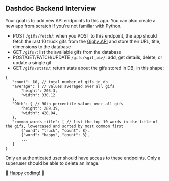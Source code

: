 ## Dashdoc Backend Interview

Your goal is to add new API endpoints to this app. 
You can also create a new app from scratch if you're not familiar with Python.

- POST `/gifs/fetch/`: when you POST to this endpoint, the app should fetch the last 10 truck gifs from the [Giphy API](https://developers.giphy.com/docs/api/endpoint#search) and store their URL, title, dimensions to the database
- GET `/gifs/`: list the available gifs from the database
- POST/GET/PATCH/UPDATE `/gifs/<gif_id>/`: add, get details, delete, or update a single gif
- GET `/gifs/stats/`: return stats about the gifs stored in DB, in this shape:
```
{
   "count": 10, // total number of gifs in db
   "average": { // values averaged over all gifs
       "height": 203.3,
       "width": 330.12
   },
   "90th": { // 90th-percentile values over all gifs
       "height": 289.39,
       "width": 420.94,
   },
   "common_words_title": [ // list the top 10 words in the title of the gifs, lowercased and sorted by most common first
       {"word": "truck", "count": 8},
       {"word": "happy", "count": 3},
       ...
   ]
}
```

Only an authenticated user should have access to these endpoints. Only a superuser should be able to delete an image.

[:truck: Happy coding! :truck:](http://media1.giphy.com/media/2G4flVpbo6RmE/giphy.gif)
